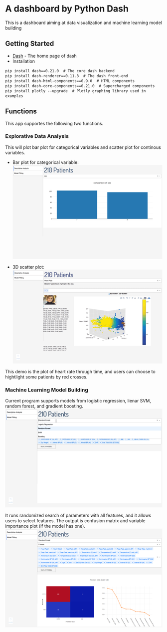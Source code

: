 # A dashboard by Python Dash
This is a dashboard aiming at data visualization and machine learning model building

## Getting Started
* [Dash](https://plot.ly/products/dash/) - The home page of dash
* Installation
```
pip install dash==0.21.0  # The core dash backend
pip install dash-renderer==0.11.3  # The dash front-end
pip install dash-html-components==0.9.0  # HTML components
pip install dash-core-components==0.21.0  # Supercharged components
pip install plotly --upgrade  # Plotly graphing library used in examples
```

## Functions
This app supportes the following two functions.
### Explorative Data Analysis
This will plot bar plot for categorical variables and scatter plot for continous variables.

* Bar plot for categorical variable:
![](img/BarPlot.png)

* 3D scatter plot:
![](img/3DScatter.gif)

This demo is the plot of heart rate through time, and users can choose to hightlight some patients by red crosses.

### Machine Learning Model Building
Current program supports models from logistic regression, lienar SVM, random forest, and gradient boosting. 
![](img/ModelBuilding.gif)

It runs randomized search of parameters with all features, and it allows users to select features. The output is confusion matrix and variable importance plot (if the model has one).
![](img/RandomForest.png)

